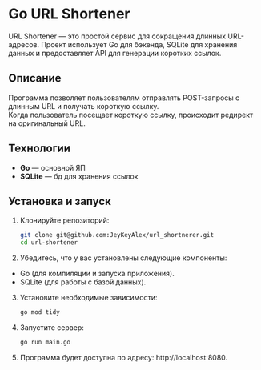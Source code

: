 # Go URL Shortener
URL Shortener — это простой сервис для сокращения длинных URL-адресов. Проект использует Go для бэкенда, SQLite для хранения данных и предоставляет API для генерации коротких ссылок.

## Описание
Программа позволяет пользователям отправлять POST-запросы с длинным URL и получать короткую ссылку. <br>
Когда пользователь посещает короткую ссылку, происходит редирект на оригинальный URL.

## Технологии
- **Go** — основной ЯП
- **SQLite** — бд для хранения ссылок

## Установка и запуск
1. Клонируйте репозиторий:
   ```bash
   git clone git@github.com:JeyKeyAlex/url_shortnerer.git
   cd url-shortener

2. Убедитесь, что у вас установлены следующие компоненты:
- Go (для компиляции и запуска приложения).
- SQLite (для работы с базой данных).


3. Установите необходимые зависимости:
   ```bash
   go mod tidy
   ```

4. Запустите сервер:
   ```bash
   go run main.go
   ```
   
5. Программа будет доступна по адресу: http://localhost:8080.
